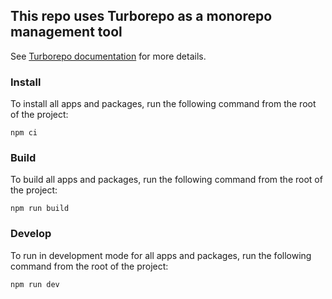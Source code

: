 ## This repo uses Turborepo as a monorepo management tool

See [Turborepo documentation](https://turbo.build/repo) for more details.

### Install

To install all apps and packages, run the following command from the root of the project:

```
npm ci
```

### Build

To build all apps and packages, run the following command from the root of the project:

```
npm run build
```

### Develop

To run in development mode for all apps and packages, run the following command from the root of the project:

```
npm run dev
```
